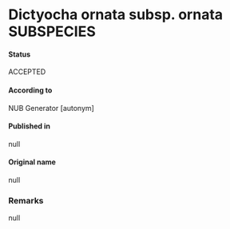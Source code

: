 Dictyocha ornata subsp. ornata SUBSPECIES
=======

#### Status
ACCEPTED

#### According to
NUB Generator [autonym]

#### Published in
null

#### Original name
null

### Remarks
null